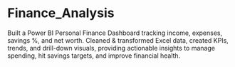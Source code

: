 # Finance_Analysis
Built a Power BI Personal Finance Dashboard tracking income, expenses, savings %, and net worth. Cleaned &amp; transformed Excel data, created KPIs, trends, and drill-down visuals, providing actionable insights to manage spending, hit savings targets, and improve financial health.
